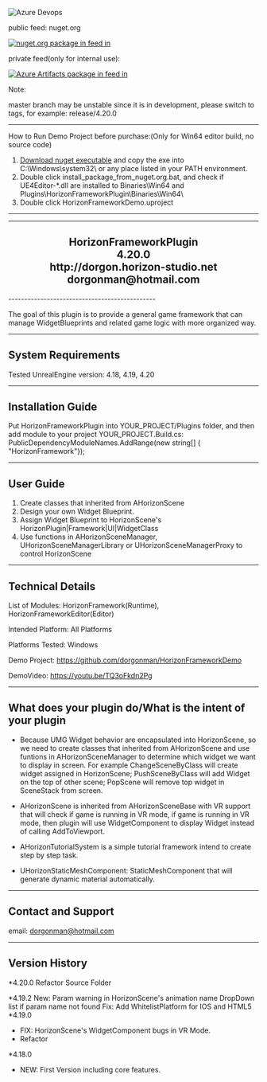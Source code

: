 ![Azure Devops](https://hsgame.visualstudio.com/UE4HorizonPlugin/_apis/build/status/HorizonFrameworkPluginDemo-CI)

public feed: nuget.org  

[![nuget.org package in feed in ](https://img.shields.io/nuget/v/UE4Editor-HorizonFrameworkDemo.svg)](https://www.nuget.org/packages/UE4Editor-HorizonFrameworkDemo/)

private feed(only for internal use): 

[![Azure Artifacts package in  feed in ](https://hsgame.feeds.visualstudio.com/_apis/public/Packaging/Feeds/d5ed5eb7-dd62-4af0-a6a4-8862be2b9f7f/Packages/170234ae-8282-419c-a715-950d0ea63479/Badge)](https://hsgame.visualstudio.com/_Packaging?feed=d5ed5eb7-dd62-4af0-a6a4-8862be2b9f7f&package=170234ae-8282-419c-a715-950d0ea63479&preferRelease=true&_a=package)


Note: 

master branch may be unstable since it is in development, please switch to tags, for example: release/4.20.0



----------------------------------------------  
How to Run Demo Project before purchase:(Only for Win64 editor build, no source code)
1. [Download nuget executable](https://www.nuget.org/downloads) and copy the exe into C:\Windows\system32\ or any place listed in your PATH environment.
2. Double click install_package_from_nuget.org.bat, and check if UE4Editor-*.dll are installed to Binaries\Win64 and Plugins\HorizonFrameworkPlugin\Binaries\Win64\
3. Double click HorizonFrameworkDemo.uproject  
----------------------------------------------



----------------------------------------------  
<h2 align="center">				
			HorizonFrameworkPlugin<br>
					4.20.0   <br>
			http://dorgon.horizon-studio.net  <br>
				dorgonman@hotmail.com  <br>
</h2>
----------------------------------------------  

 The goal of this plugin is to provide a general game framework that can manage WidgetBlueprints and related game logic with more organized way.

-----------------------  
System Requirements
-----------------------  
Tested UnrealEngine version: 4.18, 4.19, 4.20


-----------------------
Installation Guide
-----------------------  

Put HorizonFrameworkPlugin into YOUR_PROJECT/Plugins folder, 
and then add module to your project 
YOUR_PROJECT.Build.cs:
PublicDependencyModuleNames.AddRange(new string[] { "HorizonFramework"});

-----------------------
User Guide
-----------------------  
1. Create classes that inherited from AHorizonScene
2. Design your own Widget Blueprint.
3. Assign Widget Blueprint to HorizonScene's HorizonPlugin|Framework|UI|WidgetClass
4. Use functions in AHorizonSceneManager, UHorizonSceneManagerLibrary or UHorizonSceneManagerProxy to control HorizonScene

-----------------------
Technical Details
-----------------------  

List of Modules: HorizonFramework(Runtime), HorizonFrameworkEditor(Editor)

Intended Platform: All Platforms  

Platforms Tested: Windows

Demo Project: https://github.com/dorgonman/HorizonFrameworkDemo

DemoVideo: https://youtu.be/TQ3oFkdn2Pg

-----------------------
What does your plugin do/What is the intent of your plugin
-----------------------  

* Because UMG Widget behavior are encapsulated into HorizonScene, so we need to create classes that inherited from AHorizonScene and use funtions in AHorizonSceneManager to determine which widget we want to display in screen. For example ChangeSceneByClass will create widget assigned in HorizonScene; PushSceneByClass will add Widget on the top of other scene; PopScene will remove top widget in SceneStack from screen.

* AHorizonScene is inherited from AHorizonSceneBase with VR support that will check if game is running in VR mode, if game is running in VR mode, then plugin will use WidgetComponent to display Widget instead of calling AddToViewport.

* AHorizonTutorialSystem is a simple tutorial framework intend to create step by step task.

* UHorizonStaticMeshComponent: StaticMeshComponent that will generate dynamic material automatically.

-----------------------
Contact and Support
-----------------------  

email: dorgonman@hotmail.com


-----------------------
 Version History
-----------------------  
*4.20.0
 Refactor Source Folder

*4.19.2
	New: Param warning in HorizonScene's animation name DropDown list if param name not found
	Fix: Add WhitelistPlatform for IOS and HTML5
*4.19.0
- FIX: HorizonScene's WidgetComponent bugs in VR Mode.
- Refactor

*4.18.0
 - NEW: First Version including core features.